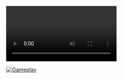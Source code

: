 <video src="https://www.youtube.com/watch?v=VHtXxWdnhpQ" controls="controls" style="max-width: 100%; height: auto;">
</video>



[![Gameplay](https://img.youtube.com/vi/VHtXxWdnhpQ/0.jpg)](https://https://www.youtube.com/watch?v=VHtXxWdnhpQ)

